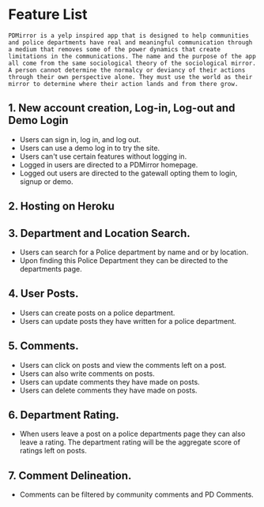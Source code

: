 # Feature List
    PDMirror is a yelp inspired app that is designed to help communities and police departments have real and meaningful communication through a medium that removes some of the power dynamics that create limitations in the communications. The name and the purpose of the app all come from the same sociological theory of the sociological mirror. A person cannot determine the normalcy or deviancy of their actions through their own perspective alone. They must use the world as their mirror to determine where their action lands and from there grow.

## 1. New account creation, Log-in, Log-out and Demo Login
- Users can sign in, log in, and log out.
- Users can use a demo log in to try the site. 
- Users can't use certain features without logging in.
- Logged in users are directed to a PDMirror homepage.
- Logged out users are directed to the gatewall opting them to login, signup or demo.

## 2. Hosting on Heroku

## 3. Department and Location Search.
- Users can search for a Police department by name and or by location.
- Upon finding this Police Department they can be directed to the departments page.

## 4. User Posts. 
- Users can create posts on a police department.
- Users can update posts they have written for a police department.

## 5. Comments. 
- Users can click on posts and view the comments left on a post. 
- Users can also write comments on posts.
- Users can update comments they have made on posts.
- Users can delete comments they have made on posts.

## 6. Department Rating. 
- When users leave a post on a police departments page they can also leave a rating. The department rating will be the aggregate score of ratings left on posts.

## 7. Comment Delineation. 
- Comments can be filtered by community comments and PD Comments. 